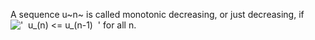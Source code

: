 A sequence u~n~ is called monotonic decreasing, or just decreasing, if
!['  u\_(n) \<= u\_(n-1)  '](../dictionary/equation_images/3672.1..png)
for all n.
